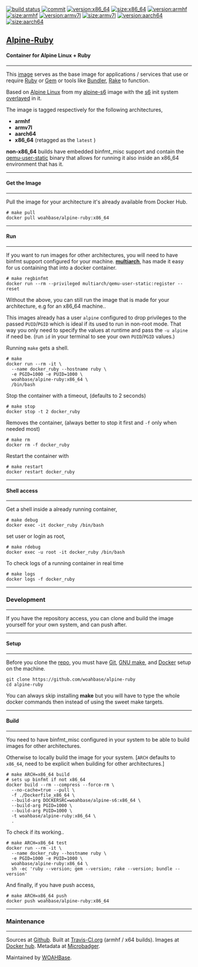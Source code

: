 [![build status][251]][232] [![commit][255]][231] [![version:x86_64][256]][235] [![size:x86_64][257]][235] [![version:armhf][258]][236] [![size:armhf][259]][236] [![version:armv7l][260]][237] [![size:armv7l][261]][237] [![version:aarch64][262]][238] [![size:aarch64][263]][238]

## [Alpine-Ruby][234]
#### Container for Alpine Linux + Ruby
---

This [image][233] serves as the base image for applications
/ services that use or require [Ruby][135] or [Gem][136] or tools
like [Bundler][137], [Rake][138] to function.

Based on [Alpine Linux][131] from my [alpine-s6][132] image with
the [s6][133] init system [overlayed][134] in it.

The image is tagged respectively for the following architectures,
* **armhf**
* **armv7l**
* **aarch64**
* **x86_64** (retagged as the `latest` )

**non-x86_64** builds have embedded binfmt_misc support and contain the
[qemu-user-static][105] binary that allows for running it also inside
an x86_64 environment that has it.

---
#### Get the Image
---

Pull the image for your architecture it's already available from
Docker Hub.

```
# make pull
docker pull woahbase/alpine-ruby:x86_64
```

---
#### Run
---

If you want to run images for other architectures, you will need
to have binfmt support configured for your machine. [**multiarch**][104],
has made it easy for us containing that into a docker container.

```
# make regbinfmt
docker run --rm --privileged multiarch/qemu-user-static:register --reset
```

Without the above, you can still run the image that is made for your
architecture, e.g for an x86_64 machine..

This images already has a user `alpine` configured to drop
privileges to the passed `PUID`/`PGID` which is ideal if its used
to run in non-root mode. That way you only need to specify the
values at runtime and pass the `-u alpine` if need be. (run `id`
in your terminal to see your own `PUID`/`PGID` values.)

Running `make` gets a shell.

```
# make
docker run --rm -it \
  --name docker_ruby --hostname ruby \
  -e PGID=1000 -e PUID=1000 \
  woahbase/alpine-ruby:x86_64 \
  /bin/bash
```

Stop the container with a timeout, (defaults to 2 seconds)

```
# make stop
docker stop -t 2 docker_ruby
```

Removes the container, (always better to stop it first and `-f`
only when needed most)

```
# make rm
docker rm -f docker_ruby
```

Restart the container with

```
# make restart
docker restart docker_ruby
```

---
#### Shell access
---

Get a shell inside a already running container,

```
# make debug
docker exec -it docker_ruby /bin/bash
```

set user or login as root,

```
# make rdebug
docker exec -u root -it docker_ruby /bin/bash
```

To check logs of a running container in real time

```
# make logs
docker logs -f docker_ruby
```

---
### Development
---

If you have the repository access, you can clone and
build the image yourself for your own system, and can push after.

---
#### Setup
---

Before you clone the [repo][231], you must have [Git][101], [GNU make][102],
and [Docker][103] setup on the machine.

```
git clone https://github.com/woahbase/alpine-ruby
cd alpine-ruby
```
You can always skip installing **make** but you will have to
type the whole docker commands then instead of using the sweet
make targets.

---
#### Build
---

You need to have binfmt_misc configured in your system to be able
to build images for other architectures.

Otherwise to locally build the image for your system.
[`ARCH` defaults to `x86_64`, need to be explicit when building
for other architectures.]

```
# make ARCH=x86_64 build
# sets up binfmt if not x86_64
docker build --rm --compress --force-rm \
  --no-cache=true --pull \
  -f ./Dockerfile_x86_64 \
  --build-arg DOCKERSRC=woahbase/alpine-s6:x86_64 \
  --build-arg PGID=1000 \
  --build-arg PUID=1000 \
  -t woahbase/alpine-ruby:x86_64 \
  .
```

To check if its working..

```
# make ARCH=x86_64 test
docker run --rm -it \
  --name docker_ruby --hostname ruby \
  -e PGID=1000 -e PUID=1000 \
  woahbase/alpine-ruby:x86_64 \
  sh -ec 'ruby --version; gem --version; rake --version; bundle --version'
```

And finally, if you have push access,

```
# make ARCH=x86_64 push
docker push woahbase/alpine-ruby:x86_64
```

---
### Maintenance
---

Sources at [Github][106]. Built at [Travis-CI.org][107] (armhf / x64 builds). Images at [Docker hub][108]. Metadata at [Microbadger][109].

Maintained by [WOAHBase][204].

[101]: https://git-scm.com
[102]: https://www.gnu.org/software/make/
[103]: https://www.docker.com
[104]: https://hub.docker.com/r/multiarch/qemu-user-static/
[105]: https://github.com/multiarch/qemu-user-static/releases/
[106]: https://github.com/
[107]: https://travis-ci.org/
[108]: https://hub.docker.com/
[109]: https://microbadger.com/

[131]: https://alpinelinux.org/
[132]: https://hub.docker.com/r/woahbase/alpine-s6
[133]: https://skarnet.org/software/s6/
[134]: https://github.com/just-containers/s6-overlay
[135]: https://www.ruby-lang.org
[136]: https://rubygems.org
[137]: https://bundler.io/
[138]: https://github.com/ruby/rake

[201]: https://github.com/woahbase
[202]: https://travis-ci.org/woahbase/
[203]: https://hub.docker.com/u/woahbase
[204]: https://woahbase.online/

[231]: https://github.com/woahbase/alpine-ruby
[232]: https://travis-ci.org/woahbase/alpine-ruby
[233]: https://hub.docker.com/r/woahbase/alpine-ruby
[234]: https://woahbase.online/#/images/alpine-ruby
[235]: https://microbadger.com/images/woahbase/alpine-ruby:x86_64
[236]: https://microbadger.com/images/woahbase/alpine-ruby:armhf
[237]: https://microbadger.com/images/woahbase/alpine-ruby:armv7l
[238]: https://microbadger.com/images/woahbase/alpine-ruby:aarch64

[251]: https://travis-ci.org/woahbase/alpine-ruby.svg?branch=master

[255]: https://images.microbadger.com/badges/commit/woahbase/alpine-ruby.svg

[256]: https://images.microbadger.com/badges/version/woahbase/alpine-ruby:x86_64.svg
[257]: https://images.microbadger.com/badges/image/woahbase/alpine-ruby:x86_64.svg

[258]: https://images.microbadger.com/badges/version/woahbase/alpine-ruby:armhf.svg
[259]: https://images.microbadger.com/badges/image/woahbase/alpine-ruby:armhf.svg

[260]: https://images.microbadger.com/badges/version/woahbase/alpine-ruby:armv7l.svg
[261]: https://images.microbadger.com/badges/image/woahbase/alpine-ruby:armv7l.svg

[262]: https://images.microbadger.com/badges/version/woahbase/alpine-ruby:aarch64.svg
[263]: https://images.microbadger.com/badges/image/woahbase/alpine-ruby:aarch64.svg
